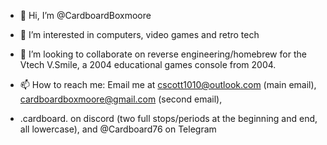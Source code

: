 - 👋 Hi, I’m @CardboardBoxmoore
- 👀 I’m interested in computers, video games and retro tech

- 💞️ I’m looking to collaborate on reverse engineering/homebrew for the Vtech V.Smile, a 2004 educational games console from 2004.
- 📫 How to reach me: Email me at cscott1010@outlook.com (main email), cardboardboxmoore@gmail.com (second email),
- .cardboard. on discord (two full stops/periods at the beginning and end, all lowercase), and @Cardboard76 on Telegram

<!---
CardboardBoxmoore/CardboardBoxmoore is a ✨ special ✨ repository because its `README.md` (this file) appears on your GitHub profile.
You can click the Preview link to take a look at your changes.
--->

